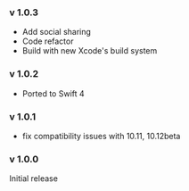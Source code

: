 
<!--

// Please add your own contribution below inside the Master section, no need to
// set a version number, that happens during a deploy.
//
// These docs are aimed at product people, so please limit technical
// terminology in here.
//
// Things that warrant a CHANGELOG entry:
//
//   * New Features
//   * Bug fixes across releases (not between betas)
//   * Major dev tool updates

-->

### v 1.0.3

- Add social sharing
- Code refactor
- Build with new Xcode's build system

### v 1.0.2

- Ported to Swift 4

### v 1.0.1

- fix compatibility issues with 10.11, 10.12beta


### v 1.0.0

Initial release
